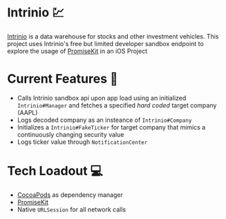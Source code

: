 # Intrinio :chart:

[Intrinio](https://intrinio.com/) is a data warehouse for stocks and other investment vehicles. This project uses Intrinio's free but limited developer sandbox endpoint to explore the usage of [PromiseKit](https://github.com/mxcl/PromiseKit) in an iOS Project


# Current Features :tada:
- Calls Intrinio sandbox api upon app load using an initialized `Intrinio#Manager` and fetches a specified _hard coded_ target company (AAPL)
- Logs decoded company as an insteance of `Intrinio#Company`
- Initializes a `Intrinio#FakeTicker` for target company that mimics a continuously changing security value
- Logs ticker value through `NotificationCenter`


# Tech Loadout :computer:
- [CocoaPods](https://cocoapods.org/) as dependency manager
- [PromiseKit](https://github.com/mxcl/PromiseKit)
- Native `URLSession` for all network calls
